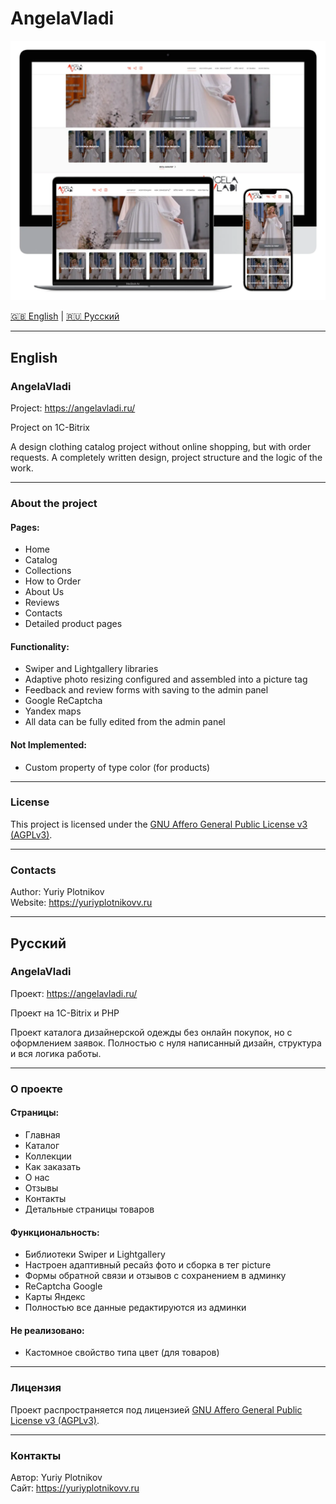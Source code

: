 # AngelaVladi

<img src=".info/poster.webp" alt="Poster" width="600" />

[🇬🇧 English](#english) | [🇷🇺 Русский](#русский)

---

## English

### AngelaVladi

Project: https://angelavladi.ru/

Project on 1C-Bitrix

A design clothing catalog project without online shopping, but with order requests. A completely written design, project structure and the logic of the work.

---

### About the project

#### Pages:

- Home
- Catalog
- Collections
- How to Order
- About Us
- Reviews
- Contacts
- Detailed product pages

#### Functionality:

- Swiper and Lightgallery libraries
- Adaptive photo resizing configured and assembled into a picture tag
- Feedback and review forms with saving to the admin panel
- Google ReCaptcha
- Yandex maps
- All data can be fully edited from the admin panel

#### Not Implemented:

- Custom property of type color (for products)

---

### License

This project is licensed under the [GNU Affero General Public License v3 (AGPLv3)](https://www.gnu.org/licenses/agpl-3.0.html).

---

### Contacts

Author: Yuriy Plotnikov  
Website: https://yuriyplotnikovv.ru  

---

## Русский

### AngelaVladi

Проект: https://angelavladi.ru/

Проект на 1C-Bitrix и PHP

Проект каталога дизайнерской одежды без онлайн покупок, но с оформлением заявок. Полностью с нуля написанный дизайн, структура и вся логика работы.

---

### О проекте

#### Страницы:

- Главная
- Каталог
- Коллекции
- Как заказать
- О нас
- Отзывы
- Контакты
- Детальные страницы товаров

#### Функциональность:

- Библиотеки Swiper и Lightgallery
- Настроен адаптивный ресайз фото и сборка в тег picture
- Формы обратной связи и отзывов с сохранением в админку
- ReCaptcha Google
- Карты Яндекс
- Полностью все данные редактируются из админки

#### Не реализовано:

- Кастомное свойство типа цвет (для товаров)

---

### Лицензия

Проект распространяется под лицензией [GNU Affero General Public License v3 (AGPLv3)](https://www.gnu.org/licenses/agpl-3.0.html).

---

### Контакты

Автор: Yuriy Plotnikov  
Сайт: https://yuriyplotnikovv.ru  
